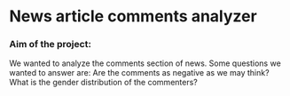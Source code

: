 # News article comments analyzer
### Aim of the project: 
We wanted to analyze the comments section of news. Some questions we wanted to answer are: Are the comments as negative as we may think? What is the gender distribution of the commenters?


